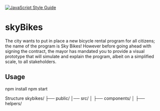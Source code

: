 [![JavaScript Style Guide](https://cdn.rawgit.com/standard/standard/master/badge.svg)](https://github.com/standard/standard)

# skyBikes

The city wants to put in place a new bicycle rental program for all citizens; the name of the program is Sky Bikes! However before going ahead with signing the contract, the mayor has mandated you to provide a visual prototype that will simulate and explain the program, albeit on a simplified scale, to all stakeholders.

## Usage
npm install
npm start

Structure
skybikes/
├── public/
│── src/
│   ├── components/
│   ├── helpers/
